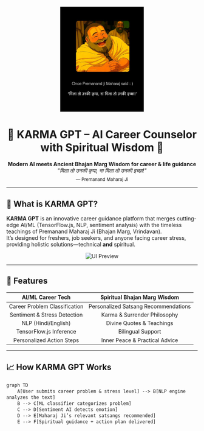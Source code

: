 <p align="center">
  <img src="https://raw.githubusercontent.com/Sakshi983-cmd/PREMA-KARMAGPT/main/download%20(1).jpeg" width="220" alt="header image">
</p>

<h1 align="center">🙏 KARMA GPT – AI Career Counselor with Spiritual Wisdom 🙏</h1>

<p align="center">
  <b>Modern AI meets Ancient Bhajan Marg Wisdom for career & life guidance</b><br>
  <i>"मिला तो उनकी कृपा, ना मिला तो उनकी इच्छा!"</i><br>
  <sub>— Premanand Maharaj Ji</sub>
</p>

---

## 🌟 What is KARMA GPT?

**KARMA GPT** is an innovative career guidance platform that merges cutting-edge AI/ML (TensorFlow.js, NLP, sentiment analysis) with the timeless teachings of Premanand Maharaj Ji (Bhajan Marg, Vrindavan).  
It’s designed for freshers, job seekers, and anyone facing career stress, providing holistic solutions—technical **and** spiritual.

<div align="center">
  <img src="https://raw.githubusercontent.com/Sakshi983-cmd/PREMA-KARMAGPT/main/Screenshot%202025-09-22%20135323.png" width="600" alt="UI Preview">
</div>

---

## 🚀 Features

| AI/ML Career Tech        | Spiritual Bhajan Marg Wisdom    |
|:------------------------:|:------------------------------:|
| Career Problem Classification | Personalized Satsang Recommendations |
| Sentiment & Stress Detection   | Karma & Surrender Philosophy         |
| NLP (Hindi/English)            | Divine Quotes & Teachings           |
| TensorFlow.js Inference        | Bilingual Support                   |
| Personalized Action Steps      | Inner Peace & Practical Advice      |

---

## 📈 How KARMA GPT Works

```mermaid
graph TD
    A[User submits career problem & stress level] --> B[NLP engine analyzes the text]
    B --> C[ML classifier categorizes problem]
    C --> D[Sentiment AI detects emotion]
    D --> E[Maharaj Ji’s relevant satsangs recommended]
    E --> F[Spiritual guidance + action plan delivered]

